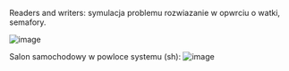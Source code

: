 Readers and writers: 
symulacja problemu  rozwiazanie w  opwrciu o watki, semafory.

![image](https://github.com/acadiuss/LinuxProjekty/assets/84239509/3abbf8c8-2f80-4ad2-93b6-03f6562a1d49)


Salon samochodowy w powloce systemu (sh):
![image](https://github.com/acadiuss/LinuxProjekty/assets/84239509/c33ee685-c1b5-451a-88c8-ed7eca069a5d)
